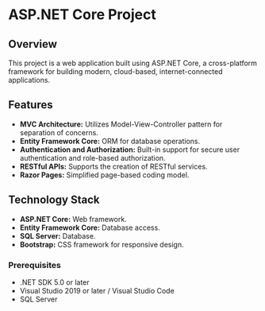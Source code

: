 # ASP.NET Core Project

## Overview
This project is a web application built using ASP.NET Core, a cross-platform framework for building modern, cloud-based, internet-connected applications.

## Features
- **MVC Architecture:** Utilizes Model-View-Controller pattern for separation of concerns.
- **Entity Framework Core:** ORM for database operations.
- **Authentication and Authorization:** Built-in support for secure user authentication and role-based authorization.
- **RESTful APIs:** Supports the creation of RESTful services.
- **Razor Pages:** Simplified page-based coding model.

## Technology Stack
- **ASP.NET Core:** Web framework.
- **Entity Framework Core:** Database access.
- **SQL Server:** Database.
- **Bootstrap:** CSS framework for responsive design.

### Prerequisites
- .NET SDK 5.0 or later
- Visual Studio 2019 or later / Visual Studio Code
- SQL Server

